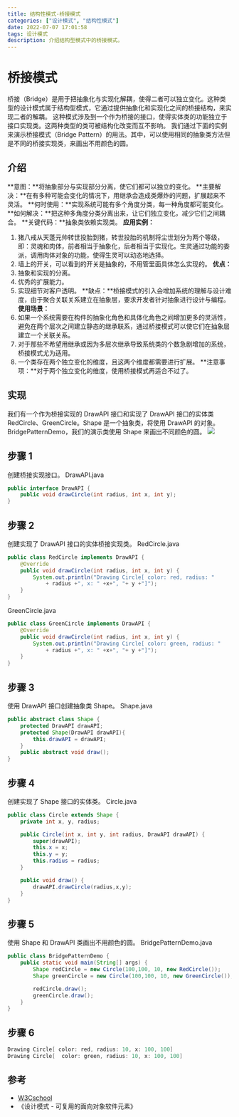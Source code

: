```yaml
---
title: 结构性模式-桥接模式
categories: ["设计模式", "结构性模式"]
date: 2022-07-07 17:01:58
tags: 设计模式
description: 介绍结构型模式中的桥接模式。
---
```

# 桥接模式
桥接（Bridge）是用于把抽象化与实现化解耦，使得二者可以独立变化。这种类型的设计模式属于结构型模式，它通过提供抽象化和实现化之间的桥接结构，来实现二者的解耦。
这种模式涉及到一个作为桥接的接口，使得实体类的功能独立于接口实现类。这两种类型的类可被结构化改变而互不影响。
我们通过下面的实例来演示桥接模式（Bridge Pattern）的用法。其中，可以使用相同的抽象类方法但是不同的桥接实现类，来画出不用颜色的圆。

## 介绍
**意图：**将抽象部分与实现部分分离，使它们都可以独立的变化。
**主要解决：**在有多种可能会变化的情况下，用继承会造成类爆炸的问题，扩展起来不灵活。
**何时使用：**实现系统可能有多个角度分类，每一种角度都可能变化。
**如何解决：**把这种多角度分类分离出来，让它们独立变化，减少它们之间耦合。
**关键代码：**抽象类依赖实现类。
**应用实例：**
1. 猪八戒从天蓬元帅转世投胎到猪，转世投胎的机制将尘世划分为两个等级，即：灵魂和肉体，前者相当于抽象化，后者相当于实现化。生灵通过功能的委派，调用肉体对象的功能，使得生灵可以动态地选择。
2. 墙上的开关，可以看到的开关是抽象的，不用管里面具体怎么实现的。
**优点：**
1. 抽象和实现的分离。
2. 优秀的扩展能力。
3. 实现细节对客户透明。
**缺点：**桥接模式的引入会增加系统的理解与设计难度，由于聚合关联关系建立在抽象层，要求开发者针对抽象进行设计与编程。
**使用场景：**
1. 如果一个系统需要在构件的抽象化角色和具体化角色之间增加更多的灵活性，避免在两个层次之间建立静态的继承联系，通过桥接模式可以使它们在抽象层建立一个关联关系。
2. 对于那些不希望用继承或因为多层次继承导致系统类的个数急剧增加的系统，桥接模式尤为适用。
3. 一个类存在两个独立变化的维度，且这两个维度都需要进行扩展。
**注意事项：**对于两个独立变化的维度，使用桥接模式再适合不过了。

## 实现
我们有一个作为桥接实现的 DrawAPI 接口和实现了 DrawAPI 接口的实体类 RedCircle、GreenCircle。Shape 是一个抽象类，将使用 DrawAPI 的对象。BridgePatternDemo，我们的演示类使用 Shape 来画出不同颜色的圆。
![](https://atts.w3cschool.cn/attachments/uploads/2014/08/bridge_pattern_uml_diagram.jpg)

## 步骤 1
创建桥接实现接口。
DrawAPI.java
```java
public interface DrawAPI {
    public void drawCircle(int radius, int x, int y);
}
```
## 步骤 2
创建实现了 DrawAPI 接口的实体桥接实现类。
RedCircle.java
```java
public class RedCircle implements DrawAPI {
    @Override
    public void drawCircle(int radius, int x, int y) {
        System.out.println("Drawing Circle[ color: red, radius: "
            + radius +", x: " +x+", "+ y +"]");
    }
}
```
GreenCircle.java
```java
public class GreenCircle implements DrawAPI {
    @Override
    public void drawCircle(int radius, int x, int y) {
        System.out.println("Drawing Circle[ color: green, radius: "
            + radius +", x: " +x+", "+ y +"]");
    }
}
```
## 步骤 3
使用 DrawAPI 接口创建抽象类 Shape。
Shape.java
```java
public abstract class Shape {
    protected DrawAPI drawAPI;
    protected Shape(DrawAPI drawAPI){
        this.drawAPI = drawAPI;
    }
    public abstract void draw();   
}
```
## 步骤 4
创建实现了 Shape 接口的实体类。
Circle.java
```java
public class Circle extends Shape {
    private int x, y, radius;

    public Circle(int x, int y, int radius, DrawAPI drawAPI) {
        super(drawAPI);
        this.x = x;  
        this.y = y;  
        this.radius = radius;
    }

    public void draw() {
        drawAPI.drawCircle(radius,x,y);
    }
}
```
## 步骤 5
使用 Shape 和 DrawAPI 类画出不用颜色的圆。
BridgePatternDemo.java
```java
public class BridgePatternDemo {
    public static void main(String[] args) {
        Shape redCircle = new Circle(100,100, 10, new RedCircle());
        Shape greenCircle = new Circle(100,100, 10, new GreenCircle());

        redCircle.draw();
        greenCircle.draw();
    }
}
```
## 步骤 6
```java
Drawing Circle[ color: red, radius: 10, x: 100, 100]
Drawing Circle[  color: green, radius: 10, x: 100, 100]
```


## 参考
* [W3Cschool](https://www.w3cschool.cn)
* 《设计模式 - 可复用的面向对象软件元素》